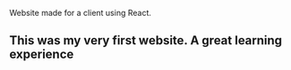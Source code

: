Website made for a client using React.

## This was my very first website. A great learning experience
